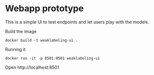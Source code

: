 # Webapp prototype

This is a simple UI to test endpoints and let users play with the models.

Build the image
```
docker build -t weaklabeling-ui .
```

Running it
```
docker run -it -p 8501:8501 weaklabeling-ui
```  

Open http://localhost:8501